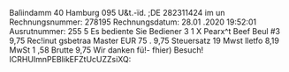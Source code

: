 Balìindamm 40 Hamburg 095 U&t.-ïd. ;DE 282311424 im un Rechnungsnummer: 278195 Rechnungsdatum: 28.01 .2020 19:52:01 Ausrutnummer: 255 5 Es bediente Sie Bediener 3 1 X Pearx^t Beef Beul #3 9,75 Rec!inut gsbetraa Master EUR 75 . 9,75 Steuersatz 19 Mwst lletfo 8,19 MwSt 1 ,58 Brutte 9,75 Wir danken fü!- fhier) Besuch! ICRHUImnPEBlikEFZtUcUZZsiXQ: